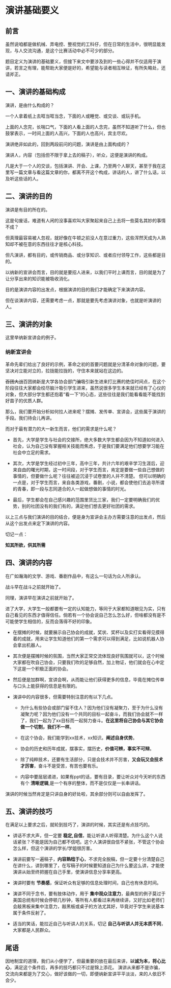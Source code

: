 # 演讲基础要义

## 前言

虽然说咱都是做机械、弄电控、整视觉的工科仔，但在日常的生活中，很明显能发现，与人交流沟通，是这个比赛活动中必不可少的部分。

题目定义为演讲的基础要义，但接下来文中要涉及到的一些心得并不仅适用于演讲，若言之有理，能帮助大家便是好的，希望能与读者相互映证，有所失略处，还请斧正。

## 一、演讲的基础构成

演讲，是由什么构成的？

一个人拿着纸上去哐当哐当念，下面的人或睡觉、或交谈、或玩手机。

上面的人念完，长喘口气，下面的人看上面的人念完，虽然不知道听了什么，但也鼓掌表示，一时间上面的人高兴，下面的人也高兴，宾主尽欢。

演讲绝非如此的，回到两段前问的问题，演讲是由上面构成的？

演讲人，内容（包括但不限于拿上去的稿子），听众，这便是演讲的构成。

凡是大于一个人的交谈，包括演讲、开会、上课，乃至两个人聊天，甚至于我在这里写一篇文章与看这篇文章的你，都离不开这个构成，讲话的人，讲了什么话，以及听这些话的人。

## 二、演讲的目的

演讲是有目的所在的。

这是句废话，难道有人闲的没事喜欢叫大家聚起来自己上去将一些莫名其妙的事情不成？

但真理最容易被人忽视，就好像在牛顿之前没人在意过重力，这些浑然天成为人熟知却不被在意的东西往往才是核心科技。

但凡演讲，都有目的，或传销商品、或分享知识、或者应付领导工作，这些都是目的。

以纳新的宣讲会而言，目的就是要招人进来，以我们平时上课而言，目的就是为了让分享出来的知识能被吸收消化。

目的是演讲内容的出发点，根据演讲的目的我们才能确定下来演讲内容。

但在谈演讲内容，还需要考虑一点，那就是要先考虑演讲对象，也就是听演讲的人。

## 三、演讲的对象

这里举纳新宣讲会的例子。

### 纳新宣讲会

革命先辈们给出了良好的示例，革命之初的首要问题就是分清革命对象的问题，要坚决对立能对立的，拉拢能拉拢的，守住本来就站在这边的。

~~百团大战~~百团纳新是大学各协会部门~~骗~~吸引新生进来打比赛的绝佳时间点，在这个阶段往往大家都会绞尽脑汁吸引学生进来，虽然说很多学生本来就已经有了心仪的对象，但大部分学生都还抱着“看一下”的心态，这些往往是我们能看看能不能找到好苗子的优质人群。

那么，我们要开始分析如何拉人进来呢？摆摊、发传单、宣讲会，这些属于演讲的手段。我们待会儿再讲。

而对于最有潜力的大一新生而言，他们的需求是什么呢？

* 首先，大学是学生与社会的交接所，绝大多数大学生都会因为不知道如何进入社会，认为自己没有掌握相关技能而焦虑，于是我们要满足他们想要学习能在社会中立足的需求。

* 其次，大学是学生经过初中三年，高中三年，共计六年的艰辛学习生涯后，迎来自由的曙光时期，这一时间段，对于学生而言，肯定是要做一些自己想做的事情的，但要做什么呢？往往被迫沉浸于试卷里的人并不清楚。
但可以明确的一点是，对于学生而言，来自各类游戏，番剧，小说，都会使他们去追寻所谓的青春，即一段与志同道合的人一起做想做的事情的时光。

* 最后，学生都会在自己感兴趣的范围里货比三家，我们一定要明确我们的优势，别的社团没有的我们有的，满足他们想去更好社团的需求。

以上三点与我们演讲的目的结合，便是身为宣讲会主办方需要注意的出发点，然后从这个出发点来定下演讲的内容。

切记一点：

__知其所欲，供其所需__

## 四、演讲的内容

在广如瀚海的文学、游戏、番剧作品中，有这么一句话为众人所承认。

战斗早在战斗之前就开始了。

同理，演讲早在演讲之前就开始了。

进了大学，大学生一般都要有一定的认知能力，等同于大家都知道眼见为实，只有自己看见的东西才值得信任。倘若有一个协会说自己怎么怎么好，但啥都没有是不可能使学生相信的，反而会落得不好的印象。

* 在摆摊的时候，就要展示自己协会的成就，奖状、奖杯以及实打实看得见摸得着的成就，用来让学生知道他们的第一个需求可以得到满足，比如说机器人协会拿出机器人。

* 其次便是摆摊时候的氛围，当然大家正常交流体现良好氛围就可以，这个时候大家都在吹自己协会，只要我们吹的足够自然，加上物证，他们就会在心中定下这是一个积极正面的协会。

* 然后便是加群啊，宣讲会啊，从而能让他们获得更多的信息，毕竟在摊位传单与口头上能获得的信息是有限的。

* 演讲中的内容很多，但需要特别注意的有以下几点。

  * 为什么有些协会或部门留不住人？因为他们没有凝聚力，至于为什么没有凝聚力呢？因为他们没有一个共同的目标一起奋斗，而我们协会就不一样了，我们一起为了xx目标而一起努力奋斗。__在这里将自己协会与其它协会做一个切割，我们不一样__。

  * 在这个协会，我们能学到xx技术，xx知识。__阐述自身优势__。

  * 协会的历史和历年成就，摆事实，摆历史，__价值可辨，事实不可辩__。

  * 除了纯粹技术，还要有生活部分，只是会技术并不厉害，__又会玩又会技术才厉害__，奋斗不是受苦，有苦也要有乐。

  * 内容中要层层递进，如果有ppt的话，要有目录，要让听众对今天听的东西有个 __清晰逻辑__,是一个有序的整体，而不是仅仅是一长串讲话。

演讲的时候当然肯定是只讲自身的好处啦，其余部分则可以自由发挥了。

## 五、演讲的技巧

在满足以上要求之后，就轮到技巧了，演讲的时候，其实还是有点技巧的。

* 讲话不求大声，但一定要 __稳定,自信__，能让听讲人听得清楚。为什么这个人说话紧张？不能是因为自己都不信吧。这个人演讲很自信不紧张，不管这个协会怎么样，但这个演讲的学长/学姐很厉害。

* 演讲前要写一遍稿子，__内容熟稔于心__，不求完全脱稿，但一定要十分清楚自己在讲什么，讲到哪里了，在写稿子的时候要知道自己为什么要这么讲，才能使演讲从始至终把握在自己手里，使演讲信息分享率更高。

* 演讲时要有 __节奏感__，保证听众有足够的信息处理时间，自己也有休息时间。

* 演讲不同于念书，要有肢体动作，用于 __集中观众注意力__，最典型的例子莫过于美国总统有时候会停顿几秒钟，等所有人都看过来再继续讲，又好比如老师们会敲黑板来集中注意力，敲黑板或桌子的方法尤其好，毕竟对于学生来说基本属于条件反射了。

* 适当的笑话，能拉近自己与听讲人的关系，切记 __自己与听讲人并无本质不同__，大家都是人民群众。

## 尾语

因地制宜的道理，我们从小便学了，但最重要的放在最后来讲，__以诚为本，将心比心__，满足这个条件后，再多的技巧都只不过是锦上添花。
演讲从来都不是诈骗，交流向来都是为了交心，做好该做的一切，即便纳新宣讲平平淡淡，来的人依旧不会少。




